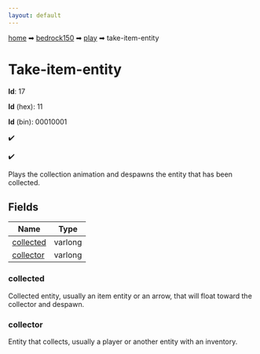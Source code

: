```yaml
---
layout: default
---
```


[home](/) ➡ [bedrock150](/protocol/bedrock150) ➡ [play](/protocol/bedrock150/play) ➡ take-item-entity

# Take-item-entity

**Id**: 17

**Id** (hex): 11

**Id** (bin): 00010001

✔️

✔️

Plays the collection animation and despawns the entity that has been collected.

## Fields

Name | Type
---|---
[collected](#collected) | varlong
[collector](#collector) | varlong

### collected

Collected entity, usually an item entity or an arrow, that will float toward the collector and despawn.

### collector

Entity that collects, usually a player or another entity with an inventory.

